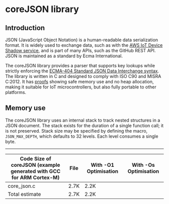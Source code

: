 # coreJSON library<a name="freertos-lib-corejson"></a>

## Introduction<a name="freertos-corejson-introduction"></a>

JSON \(JavaScript Object Notation\) is a human\-readable data serialization format\. It is widely used to exchange data, such as with the [AWS IoT Device Shadow service](https://docs.aws.amazon.com/iot/latest/developerguide/iot-device-shadows.html), and is part of many APIs, such as the GitHub REST API\. JSON is maintained as a standard by Ecma International\.

The coreJSON library provides a parser that supports key lookups while strictly enforcing the [ECMA\-404 Standard JSON Data Interchange syntax](http://www.ecma-international.org/publications/files/ECMA-ST/ECMA-404.pdf)\. The library is written in C and designed to comply with ISO C90 and MISRA C:2012\. It has [proofs](https://www.cprover.org/cbmc/) showing safe memory use and no heap allocation, making it suitable for IoT microcontrollers, but also fully portable to other platforms\.

## Memory use<a name="freertos-corejson-memory"></a>

The coreJSON library uses an internal stack to track nested structures in a JSON document\. The stack exists for the duration of a single function call; it is not preserved\. Stack size may be specified by defining the macro, `JSON_MAX_DEPTH`, which defaults to 32 levels\. Each level consumes a single byte\.


****  

| Code Size of coreJSON \(example generated with GCC for ARM Cortex\-M\) | File | With \-O1 Optimisation | With \-Os Optimisation | 
| --- | --- | --- | --- | 
| core\_json\.c | 2\.7K | 2\.2K | 
| Total estimate | 2\.7K | 2\.2K | 
